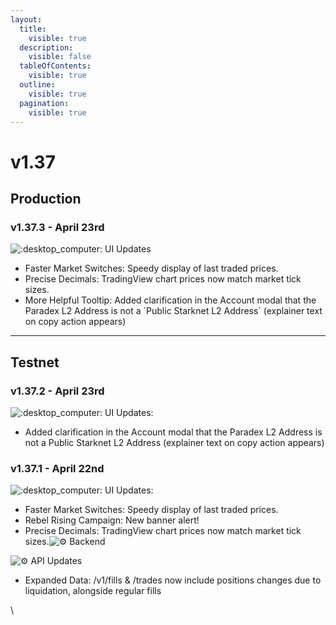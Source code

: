 ```yaml
---
layout:
  title:
    visible: true
  description:
    visible: false
  tableOfContents:
    visible: true
  outline:
    visible: true
  pagination:
    visible: true
---
```


# v1.37

## Production

### v1.37.3 - April 23rd

![:desktop\_computer:](https://a.slack-edge.com/production-standard-emoji-assets/14.0/apple-medium/1f5a5-fe0f.png) UI Updates

* Faster Market Switches: Speedy display of last traded prices.
* Precise Decimals: TradingView chart prices now match market tick sizes.
* More Helpful Tooltip: Added clarification in the Account modal that the Paradex L2 Address is not a \`Public Starknet L2 Address\` (explainer text on copy action appears)

***

## Testnet

### v1.37.2 - April 23rd

![:desktop\_computer:](https://a.slack-edge.com/production-standard-emoji-assets/14.0/apple-medium/1f5a5-fe0f.png)  UI Updates:

* Added clarification in the Account modal that the Paradex L2 Address is not a Public Starknet L2 Address (explainer text on copy action appears)

### v1.37.1 - April 22nd

![:desktop\_computer:](https://a.slack-edge.com/production-standard-emoji-assets/14.0/apple-medium/1f5a5-fe0f.png)   UI Updates:

* Faster Market Switches: Speedy display of last traded prices.
* Rebel Rising Campaign: New banner alert!
* Precise Decimals: TradingView chart prices now match market tick sizes.![:gear:](https://a.slack-edge.com/production-standard-emoji-assets/14.0/apple-medium/2699-fe0f.png) Backend

![:gear:](https://a.slack-edge.com/production-standard-emoji-assets/14.0/apple-medium/2699-fe0f.png)  API Updates

* Expanded Data: /v1/fills & /trades now include positions changes due to liquidation, alongside regular fills

\
